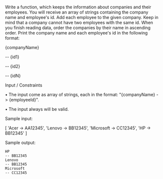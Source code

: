Write a function, which keeps the information about companies and their employees.
You will receive an array of strings containing the company name and employee's id. Add each employee to the
given company. Keep in mind that a company cannot have two employees with the same id.
When you finish reading data, order the companies by their name in ascending order.
Print the company name and each employee's id in the following format:

{companyName}

-- {id1}

-- {id2}

-- {idN}


Input / Constraints

• The input come as array of strings, each in the format: "{companyName} -> {employeeId}".

• The input always will be valid.


Sample input:

[
'Acer ->
AA12345',
'Lenovo ->
BB12345',
'Microsoft ->
CC12345',
'HP ->
BB12345'
]

Sample output:

    HP
    -- BB12345
    Lenovo
    -- BB12345
    Microsoft
    -- CC12345



